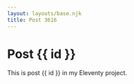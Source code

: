```yaml
---
layout: layouts/base.njk
title: Post 3616
---
```


# Post {{ id }}

This is post {{ id }} in my Eleventy project.
